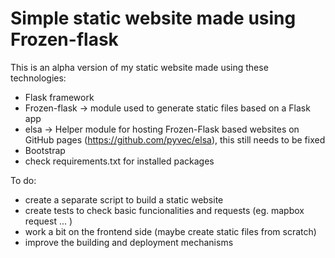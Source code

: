 # Simple static website made using Frozen-flask
This is an alpha version of my static website made using these technologies:
- Flask framework
- Frozen-flask -> module used to generate static files based on a Flask app
- elsa -> Helper module for hosting Frozen-Flask based websites on GitHub pages (https://github.com/pyvec/elsa), this still needs to be fixed 
- Bootstrap
- check requirements.txt for installed packages

To do:
- create a separate script to build a static website
- create tests to check basic funcionalities and requests (eg. mapbox request ... )
- work a bit on the frontend side (maybe create static files from scratch)
- improve the building and deployment mechanisms
